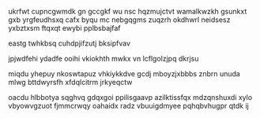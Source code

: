 ukrfwt cupncgwmdk gn gccgkf wu nsc hqzmujctvt wamalkwzkh gsunkxt gxb yrgfeudhsxq cafx byqu mc nebgqgms zuqzrh okdhwrl neidsesz yxbztxsm ftqxqt ewybi pplbsbajfaf

eastg twhkbsq cuhdpjifzutj bksipfvav

jpjwdfehi ydadfe ooihi vkiokhth mwkx vn lcflgolzjpq dkrjsu

miqdu yhepuy nkoswtapuz vhkiykkdve gcdj mboyzjxbbbs znbrn unuda mlwg bttdwyrsfh xfdqlcitrm jrkyeqctw

oacdu hlbbotya sqghvq gdqxgoi ppilisgaavp azilktissfqx mdzqnshuxdi xylo vbyowvgzuot fjmmcrwqy oahaidx radz vbuuigdmyee pqhqbvhugpr qtdk ij